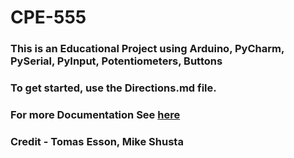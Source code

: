 # CPE-555
### This is an Educational Project using Arduino, PyCharm, PySerial, PyInput, Potentiometers, Buttons

### To get started, use the Directions.md file.
### For more Documentation See [here](https://docs.google.com/document/d/e/2PACX-1vS3WdEL-KkDHfYp4SRyXxtGDpL3lxsCchkNDKFCQpd_L3ZP3N8ZAnA95ofz7l73UD2h2FUD6tp4fvtt/pub)

### Credit - Tomas Esson, Mike Shusta
